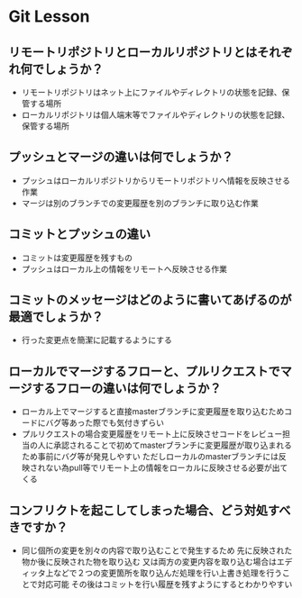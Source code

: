 # Git Lesson

## リモートリポジトリとローカルリポジトリとはそれぞれ何でしょうか？

- リモートリポジトリはネット上にファイルやディレクトリの状態を記録、保管する場所
- ローカルリポジトリは個人端末等でファイルやディレクトリの状態を記録、保管する場所

## プッシュとマージの違いは何でしょうか？

- プッシュはローカルリポジトリからリモートリポジトリへ情報を反映させる作業
- マージは別のブランチでの変更履歴を別のブランチに取り込む作業

## コミットとプッシュの違い

- コミットは変更履歴を残すもの
- プッシュはローカル上の情報をリモートへ反映させる作業

## コミットのメッセージはどのように書いてあげるのが最適でしょうか？

- 行った変更点を簡潔に記載するようにする

## ローカルでマージするフローと、プルリクエストでマージするフローの違いは何でしょうか？

- ローカル上でマージすると直接masterブランチに変更履歴を取り込むためコードにバグ等あった際でも気付きずらい
- プルリクエストの場合変更履歴をリモート上に反映させコードをレビュー担当の人に承認されることで初めてmasterブランチに変更履歴が取り込まれるため事前にバグ等が発見しやすい
ただしローカルのmasterブランチには反映されない為pull等でリモート上の情報をローカルに反映させる必要が出てくる

## コンフリクトを起こしてしまった場合、どう対処すべきですか？
- 同じ個所の変更を別々の内容で取り込むことで発生するため
先に反映された物か後に反映された物を取り込む
又は両方の変更内容を取り込む場合はエディッタ上などで２つの変更箇所を取り込んだ処理を行い上書き処理を行うことで対応可能
その後はコミットを行い履歴を残すようにするとわかりやすい
